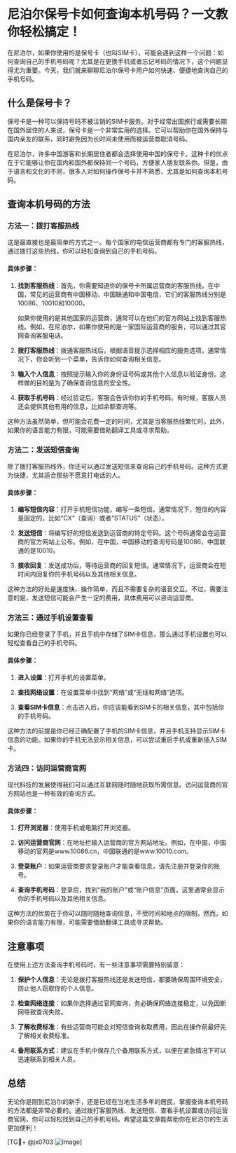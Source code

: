 # 尼泊尔保号卡如何查询本机号码？一文教你轻松搞定！

在尼泊尔，如果你使用的是保号卡（也叫SIM卡），可能会遇到这样一个问题：如何查询自己的手机号码呢？尤其是在更换手机或者忘记号码的情况下，这个问题显得尤为重要。今天，我们就来聊聊尼泊尔保号卡用户如何快速、便捷地查询自己的手机号码。

## 什么是保号卡？

保号卡是一种可以保持号码不被注销的SIM卡服务。对于经常出国旅行或需要长期在国外居住的人来说，保号卡是一个非常实用的选择。它可以帮助你在国外保持与国内亲友的联系，同时避免因为长时间未使用而被运营商取消号码。

在尼泊尔，许多中国游客和长期居住者都会选择使用中国的保号卡。这种卡的优点在于它能够让你在国内和国外都保持同一个号码，方便家人朋友联系你。但是，由于语言和文化的不同，很多人对如何操作保号卡并不熟悉，尤其是如何查询本机号码。

## 查询本机号码的方法

### 方法一：拨打客服热线

这是最直接也是最简单的方式之一。每个国家的电信运营商都有专门的客服热线，通过拨打这些热线，你可以轻松查询到自己的手机号码。

#### 具体步骤：
1. **找到客服热线**：首先，你需要知道你的保号卡所属运营商的客服热线。在中国，常见的运营商有中国移动、中国联通和中国电信，它们的客服热线分别是10086、10010和10000。
   
   如果你使用的是其他国家的运营商，通常可以在他们的官方网站上找到客服热线。例如，在尼泊尔，如果你使用的是一家国际运营商的服务，可以通过其官网查询客服电话。

2. **拨打客服热线**：拨通客服热线后，根据语音提示选择相应的服务选项。通常情况下，你会听到一个菜单，告诉你如何查询相关信息。

3. **输入个人信息**：按照提示输入你的身份证号码或其他个人信息以验证身份。这样做的目的是为了确保查询信息的安全性。

4. **获取手机号码**：经过验证后，客服会告诉你你的手机号码。有时候，客服人员还会提供其他有用的信息，比如余额查询等。

这种方法虽然简单，但可能会花费一定的时间，尤其是当客服热线繁忙时。此外，如果你的语言能力有限，可能需要借助翻译工具或寻求帮助。

### 方法二：发送短信查询

除了拨打客服热线外，你还可以通过发送短信来查询自己的手机号码。这种方式更为快捷，尤其适合那些不愿意打电话的人。

#### 具体步骤：
1. **编写短信内容**：打开手机短信功能，编写一条短信。通常情况下，短信的内容是固定的，比如“CX”（查询）或者“STATUS”（状态）。

2. **发送短信**：将编写好的短信发送到运营商的特定号码。这个号码通常会在运营商的官方网站上公布。例如，在中国，中国移动的查询号码是10086，中国联通的是10010。

3. **接收回复**：发送成功后，等待运营商的回复短信。通常情况下，运营商会在短时间内回复你的手机号码以及其他相关信息。

这种方法的好处是速度快、操作简单，而且不需要复杂的语音交互。不过，需要注意的是，发送短信可能会产生一定的费用，具体费用可以咨询运营商。

### 方法三：通过手机设置查看

如果你已经登录了手机，并且手机中存储了SIM卡信息，那么通过手机设置也可以轻松查看自己的手机号码。

#### 具体步骤：
1. **进入设置**：打开手机的设置菜单。

2. **查找网络设置**：在设置菜单中找到“网络”或“无线和网络”选项。

3. **查看SIM卡信息**：点击进入后，你应该能看到SIM卡的相关信息，其中包括你的手机号码。

这种方法的前提是你已经正确配置了手机的SIM卡信息，并且手机支持显示SIM卡信息的功能。如果你的手机无法显示相关信息，可以尝试重启手机或重新插入SIM卡。

### 方法四：访问运营商官网

现代科技的发展使得我们可以通过互联网随时随地获取所需信息。访问运营商的官方网站也是一种有效的查询方式。

#### 具体步骤：
1. **打开浏览器**：使用手机或电脑打开浏览器。

2. **访问运营商官网**：在地址栏输入运营商的官方网站地址。例如，在中国，中国移动的官网是www.10086.cn，中国联通的是www.10010.com。

3. **登录账户**：如果运营商要求登录账户才能查看信息，请先注册并登录你的账号。

4. **查询手机号码**：登录后，找到“我的账户”或“账户信息”页面，这里通常会显示你的手机号码以及其他相关信息。

这种方法的优势在于你可以随时随地查询信息，不受时间和地点的限制。然而，如果你的语言能力有限，可能需要借助翻译工具或寻求帮助。

## 注意事项

在使用上述方法查询手机号码时，有一些注意事项需要特别留意：

1. **保护个人信息**：无论是拨打客服热线还是发送短信，都要确保周围环境安全，防止他人窃取你的个人信息。

2. **检查网络连接**：如果你选择通过官网查询，务必确保网络连接稳定，以免因断网导致查询失败。

3. **了解收费标准**：有些运营商可能会对短信查询收取费用，因此在操作前最好先了解相关收费标准。

4. **备用联系方式**：建议在手机中保存几个备用联系方式，以便在紧急情况下可以迅速联系到相关人员。

## 总结

无论你是刚到尼泊尔的新手，还是已经在当地生活多年的居民，掌握查询本机号码的方法都是非常必要的。通过拨打客服热线、发送短信、查看手机设置或访问运营商官网，你可以轻松找到自己的手机号码。希望这篇文章能帮助你在尼泊尔的生活更加便利！

[TG💪+ @jx0703 ![Image](https://github.com/user-attachments/assets/dbca1d08-cadb-493c-b0ec-ad6f7a83f270)]